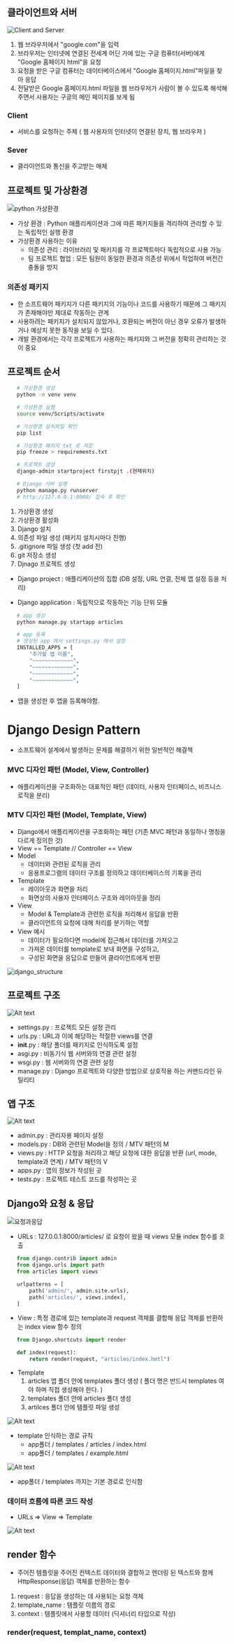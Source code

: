 ## 클라이언트와 서버

 ![Client and Server](https://images.velog.io/images/seul06/post/38c9b3af-d674-44c9-a0a1-4e394e1d36bf/%E1%84%89%E1%85%A5%E1%84%87%E1%85%A5%E1%84%8B%E1%85%AA%20%E1%84%8F%E1%85%B3%E1%86%AF%E1%84%85%E1%85%A1%E1%84%8B%E1%85%B5%E1%84%8B%E1%85%A5%E1%86%AB%E1%84%90%E1%85%B3.png)

 1. 웹 브라우저에서 "google.com"을 입력
 2. 브라우저는 인터넷에 연결된 전세계 어딘 가에 있는 구글 컴퓨터(서버)에게 "Google 홈페이지 html"을 요청
 3. 요청을 받은 구글 컴퓨터는 데이터베이스에서 "Google 홈페이지.html"파일을 찾아 응답
 4. 전달받은 Google 홈페이지.html 파일을 웹 브라우저가 사람이 볼 수 있도록 해석해주면서 사용자는 구글의 메인 페이지를 보게 됨

### Client

 - 서비스를 요청하는 주체 ( 웹 사용자의 인터넷이 연결된 장치, 웹 브라우저 )

### Sever

 - 클라이언트와 통신을 주고받는 매체

## 프로젝트 및 가상환경

 ![python 가상환경](https://dojang.io/pluginfile.php/14099/mod_page/content/5/047005.png)

 - 가상 환경 : Python 애플리케이션과 그에 따른 패키지들을 격리하여 관리할 수 있는 독립적인 실행 환경
 - 가상환경 사용하는 이유
   - 의존성 관리 : 라이브러리 및 패키지를 각 프로젝트마다 독립적으로 사용 가능
   - 팀 프로젝트 협업 : 모든 팀원이 동일한 환경과 의존성 위에서 작업하여 버전간 충돌을 방지


### 의존성 패키지

 - 한 소프트웨어 패키지가 다른 패키지의 기능이나 코드를 사용하기 때문에 그 패키지가 존재해야만 제대로 작동하는 관계
 - 사용하려는 패키지가 설치되지 않았거나, 호환되는 버전이 아닌 경우 오류가 발생하거나 예상치 못한 동작을 보일 수 있다.
 - 개발 환경에서는 각각 프로젝트가 사용하는 패키지와 그 버전을 정확히 관리하는 것이 중요

## 프로젝트 순서

 ```bash
    # 가상환경 생성
    python -m venv venv

    # 가상환경 실행
    source venv/Scripts/activate

    # 가상환경 설치파일 확인
    pip list

    # 가상환경 패키지 txt 로 저장
    pip freeze > requirements.txt

    # 프로젝트 생성
    django-admin startproject firstpjt .(현재위치)

    # Django 서버 실행
    python manage.py runserver
    # http://127.0.0.1:8000/ 접속 후 확인
 ```

 1. 가상환경 생성
 2. 가상환경 활성화
 3. Django 설치
 4. 의존성 파일 생성 (패키지 설치시마다 진행)
 5. .gitignore 파일 생성 (첫 add 전)
 6. git 저장소 생성
 7. Djnago 프로젝트 생성

 - Django project : 애플리케이션의 집합 (DB 설정, URL 연결, 전체 앱 설정 등을 처리)

 - Django application : 독립적으로 작동하는 기능 단위 모듈

 ```bash
    # app 생성
    python manage.py startapp articles

    # app 등록
    # 생성된 app 에서 settings.py 에서 설정
    INSTALLED_APPS = [
        "추가할 앱 이름",
        "~~~~~~~~~~~~~",
        "~~~~~~~~~~~~~",
        "~~~~~~~~~~~~~",
        "~~~~~~~~~~~~~",
    ]
 ```

 - 앱을 생성한 후 앱을 등록해야함.

# Django Design Pattern

 - 소프트웨어 설계에서 발생하는 문제를 해결하기 위한 일반적인 해결책

### MVC 디자인 패턴 (Model, View, Controller)

 - 애플리케이션을 구조화하는 대표적인 패턴 (데이터, 사용자 인터페이스, 비즈니스 로직을 분리)

### MTV 디자인 패턴 (Model, Template, View)

 - Django에서 애플리케이션을 구조화하는 패턴 (기존 MVC 패턴과 동일하나 명칭을 다르게 정의한 것)
 - View == Template // Controller == View
 - Model
   - 데이터와 관련된 로직을 관리
   - 응용프로그램의 데이터 구조를 정의하고 데이터베이스의 기록을 관리
 - Template
   - 레이아웃과 화면을 처리
   - 화면상의 사용자 인터페이스 구조와 레이아웃을 정리
 - View
   - Model & Template과 관련한 로직을 처리해서 응답을 반환
   - 클라이언트의 요청에 대해 처리를 분기하는 역할
 - View 예시
   - 데이터가 필요하다면 model에 접근해서 데이터를 가져오고
   - 가져온 데이터를 template로 보내 화면을 구성하고,
   - 구성된 화면을 응답으로 만들어 클라이언트에게 반환

 ![django_structure](https://images.velog.io/images/huijiny/post/a786dcc1-f064-4ce2-84d5-049d1b3097bb/img_02.png)

## 프로젝트 구조
 
 ![Alt text](image.png)
 
 - settings.py : 프로젝트 모든 설정 관리
 - urls.py : URL과 이에 해당하는 적절한 views를 연결
 - __init__.py : 해당 폴더를 패키지로 인식하도록 설정
 - asgi.py : 비동기식 웹 서버와의 연결 관련 설정
 - wsgi.py : 웹 서버와의 연결 관련 설정
 - manage.py : Django 프로젝트와 다양한 방법으로 상호작용 하는 커맨드라인 유틸리티

## 앱 구조

 ![Alt text](image-1.png)

  - admin.py : 관리자용 페이지 설정
  - models.py : DB와 관련된 Model을 정의 / MTV 패턴의 M
  - views.py : HTTP 요청을 처리하고 해당 요청에 대한 응답을 반환 (url, mode, template과 연계) / MTV 패턴의 V
  - apps.py : 앱의 정보가 작성된 곳
  - tests.py : 프로젝트 테스트 코드를 작성하는 곳

## Django와 요청 & 응답

 ![요청과응답](https://images.velog.io/images/dat0802/post/527cb7e9-bd33-4403-a9ba-b5c86d65de0f/%E1%84%89%E1%85%B3%E1%84%8F%E1%85%B3%E1%84%85%E1%85%B5%E1%86%AB%E1%84%89%E1%85%A3%E1%86%BA%202021-12-19%20%E1%84%8B%E1%85%A9%E1%84%92%E1%85%AE%209.41.26.png)

 - URLs : 127.0.0.1:8000/articles/ 로 요청이 왔을 때 views 모듈 index 함수를 호출

 ```python
    from django.contrib import admin
    from django.urls import path
    from articles import views

    urlpatterns = [
        path('admin/', admin.site.urls),
        path('articles/', views.index),
    ]
 ```
 - View : 특정 경로에 있는 template과 request 객체를 결합해 응답 객체를 반환하는 index view 함수 정의

 ```python
    from Django.shortcuts import render

    def index(request):
        return render(request, "articles/index.hmtl")
 ```

 - Template
    1. articles 앱 폴더 안에 templates 폴더 생성 ( 폴더 명은 반드시 templates 여야 하며 직접 생성해야 한다. )
    2. templates 폴더 안에 articles 폴더 생성
    3. artilces 폴더 안에 템플릿 파일 생성
 
 ![Alt text](image-2.png)

 - template 인식하는 경로 규칙
   - app폴더 / templates / articles / index.html
   - app폴더 / templates / example.html

 ![Alt text](image-3.png)

 - app폴더 / templates 까지는 기본 경로로 인식함

### 데이터 흐름에 따른 코드 작성

 - URLs => View => Template

 ![Alt text](image-4.png)


## render 함수

 - 주어진 템플릿을 주어진 컨텍스트 데이터와 결합하고 렌더링 된 텍스트와 함께 HttpResponse(응답) 객체를 반환하는 함수
  
 1. request : 응답을 생성하는 데 사용되는 요청 객체
 2. template_name : 템플릿 이름의 경로
 3. context : 템플릿에서 사용할 데이터 (딕셔너리 타입으로 작성)

 <h3><b>render(request, templat_name, context)</b></h3>